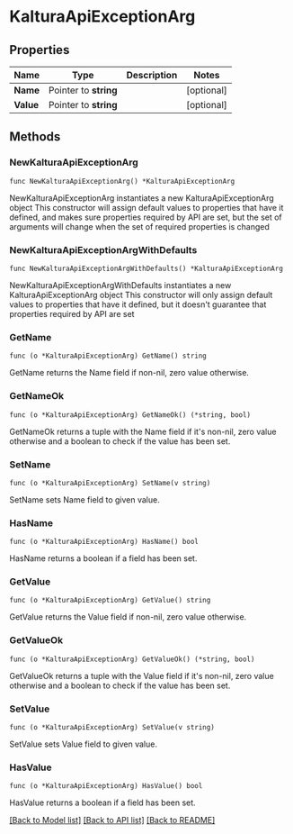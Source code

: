 # KalturaApiExceptionArg

## Properties

Name | Type | Description | Notes
------------ | ------------- | ------------- | -------------
**Name** | Pointer to **string** |  | [optional] 
**Value** | Pointer to **string** |  | [optional] 

## Methods

### NewKalturaApiExceptionArg

`func NewKalturaApiExceptionArg() *KalturaApiExceptionArg`

NewKalturaApiExceptionArg instantiates a new KalturaApiExceptionArg object
This constructor will assign default values to properties that have it defined,
and makes sure properties required by API are set, but the set of arguments
will change when the set of required properties is changed

### NewKalturaApiExceptionArgWithDefaults

`func NewKalturaApiExceptionArgWithDefaults() *KalturaApiExceptionArg`

NewKalturaApiExceptionArgWithDefaults instantiates a new KalturaApiExceptionArg object
This constructor will only assign default values to properties that have it defined,
but it doesn't guarantee that properties required by API are set

### GetName

`func (o *KalturaApiExceptionArg) GetName() string`

GetName returns the Name field if non-nil, zero value otherwise.

### GetNameOk

`func (o *KalturaApiExceptionArg) GetNameOk() (*string, bool)`

GetNameOk returns a tuple with the Name field if it's non-nil, zero value otherwise
and a boolean to check if the value has been set.

### SetName

`func (o *KalturaApiExceptionArg) SetName(v string)`

SetName sets Name field to given value.

### HasName

`func (o *KalturaApiExceptionArg) HasName() bool`

HasName returns a boolean if a field has been set.

### GetValue

`func (o *KalturaApiExceptionArg) GetValue() string`

GetValue returns the Value field if non-nil, zero value otherwise.

### GetValueOk

`func (o *KalturaApiExceptionArg) GetValueOk() (*string, bool)`

GetValueOk returns a tuple with the Value field if it's non-nil, zero value otherwise
and a boolean to check if the value has been set.

### SetValue

`func (o *KalturaApiExceptionArg) SetValue(v string)`

SetValue sets Value field to given value.

### HasValue

`func (o *KalturaApiExceptionArg) HasValue() bool`

HasValue returns a boolean if a field has been set.


[[Back to Model list]](../README.md#documentation-for-models) [[Back to API list]](../README.md#documentation-for-api-endpoints) [[Back to README]](../README.md)


